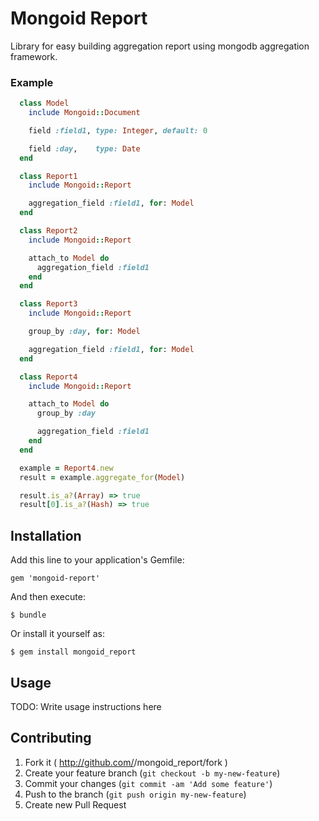 # Mongoid Report

Library for easy building aggregation report using mongodb aggregation
framework.

### Example

```ruby
  class Model
    include Mongoid::Document

    field :field1, type: Integer, default: 0

    field :day,    type: Date
  end

  class Report1
    include Mongoid::Report

    aggregation_field :field1, for: Model
  end

  class Report2
    include Mongoid::Report

    attach_to Model do
      aggregation_field :field1
    end
  end

  class Report3
    include Mongoid::Report

    group_by :day, for: Model

    aggregation_field :field1, for: Model
  end

  class Report4
    include Mongoid::Report

    attach_to Model do
      group_by :day

      aggregation_field :field1
    end
  end
```

```ruby
  example = Report4.new
  result = example.aggregate_for(Model)

  result.is_a?(Array) => true
  result[0].is_a?(Hash) => true
```

## Installation

Add this line to your application's Gemfile:

    gem 'mongoid-report'

And then execute:

    $ bundle

Or install it yourself as:

    $ gem install mongoid_report

## Usage

TODO: Write usage instructions here

## Contributing

1. Fork it ( http://github.com/<my-github-username>/mongoid_report/fork )
2. Create your feature branch (`git checkout -b my-new-feature`)
3. Commit your changes (`git commit -am 'Add some feature'`)
4. Push to the branch (`git push origin my-new-feature`)
5. Create new Pull Request

